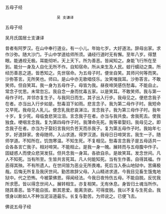   五母子经  

                        　　吴 支谦译  

五母子经  

吴月氏国居士支谦译  

昔者有阿罗汉。在山中奉行道业。有一小儿。年始七岁。大好道法。辞母出家。求作沙弥。随大沙门。于山中学道给师所须。诵经行道时无有懈。至年八岁。得慧眼。能通视无极。耳能彻听。天上天下。所为善恶。皆闻知之。身能飞行所在至到。能分一身及人自化无所不作。自知宿命。所从来生及人民。蚑行蠕动之类。所经历善恶之道。皆悉知之。先世宿命。为五母子时。便坐自笑。其师问何等而笑。沙弥答言。无所笑也。师曰。是山中亦无歌唱伎乐。汝笑嗤我耳。沙弥答言。不敢笑师。但自笑耳。我一身为五母作子。母皆为我。昼夜啼哭感伤愁毒。不能自止。常念子忧思。未常忽忘。我自念一身而忧毒五家。以是笑耳。不敢笑师。我与第一母作子时。并邻亦复生子。与我同日而生。其子出入行步。我母见之。便悲念我子在者。亦当出入行步如是。愁毒泪下如雨。悲言念子。我为第二母作子时。我短命又早死。我母见人乳儿。便念乳我悲哀涕泣。言念我子。我为第三母作子时。我年十岁。复少死。母临食悲哭泣泪。言念我子在者。亦当与我共食。舍我死去。使我独食。哽咽言念我。复为第四母作子时。我薄命先死。我等辈娶妇。我母见之。即念我子在者。亦当为子娶妇言我何负苍天而杀我子。复为第五母作子时。我始年七岁。好道辞家。舍母随师。入山求道。得罗汉道。我母日日啼哭言。我生一子。随师学道。不知所在。饥饱寒温。不知生死。不复相见。愁毒言念我子是五母适共一会各各言亡我子。相对啼哭。不能相止。是我一身一魄。展转而与五母腹中作子。固疑惑人而使众悲哭发狂。但共念我一身耳。各欲自杀。是故笑耳。发念世间。凡人不知死。当有所至。生皆共言死耳。凡人何能知死。当有生作善。自得其福。作恶得其殃。不有所遗人。在世间皆为恶业无所畏难。死后当入泰山地狱中。苦痛极哉。后悔无所复及我厌世间。勤苦故辞父母。入山精进求道。今我目见畜生饿鬼地狱中。代之恐怖。今被蒙佛恩。得闻经法。今我日夜怜伤五母。不能自脱。反忧我所求愿。皆以得念世间人。展转相生。亦复相笑。无有休息。身皆归土魂当所作。随其善恶。皆不能自拔。断其恩爱。能离贪欲。可得度脱。我以不复与生死会。我恨身以断如人不种当泥洹道最乐。长复与勤苦。为师说之。已便飞去。  

佛说五母子经  
